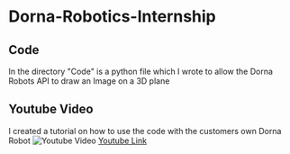 # Dorna-Robotics-Internship
## Code
 In the directory "Code" is a python file which I wrote to allow the Dorna Robots API to draw an Image on a 3D plane
 ## Youtube Video
 I created a tutorial on how to use the code with the customers own Dorna Robot
 ![](/assets/img/thumbnail.png "Youtube Video")
 [Youtube Link](https://www.youtube.com/watch?v=N5IlFthJBqI&t=27s)
